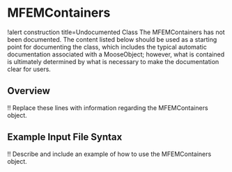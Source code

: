 # MFEMContainers

!alert construction title=Undocumented Class
The MFEMContainers has not been documented. The content listed below should be used as a starting point for
documenting the class, which includes the typical automatic documentation associated with a
MooseObject; however, what is contained is ultimately determined by what is necessary to make the
documentation clear for users.

## Overview

!! Replace these lines with information regarding the MFEMContainers object.

## Example Input File Syntax

!! Describe and include an example of how to use the MFEMContainers object.
